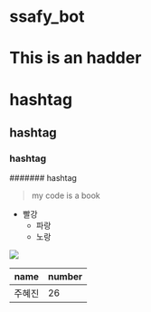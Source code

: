 # ssafy_bot

This is an hadder
====================

# hashtag
## hashtag
### hashtag
####### hashtag


> my code is a book

* 빨강
  * 파랑
  * 노랑
  
![](https://steemitimages.com/DQmb7xWiVYCCoimPijFLRN2eqL2rPHdqJ3t6GETG5poHhh2/1.jpg)


|name|number|
|----|------|
|주혜진|26|

